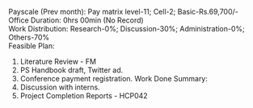 Payscale (Prev month): Pay matrix level-11; Cell-2; Basic-Rs.69,700/-\
Office Duration: 0hrs 00min (No Record)\
Work Distribution: Research-0%; Discussion-30%; Administration-0%; Others-70%\
Feasible Plan:
1. Literature Review - FM
2. PS Handbook draft, Twitter ad. 
3. Conference payment registration.
Work Done Summary:
1. Discussion with interns.
2. Project Completion Reports - HCP042
